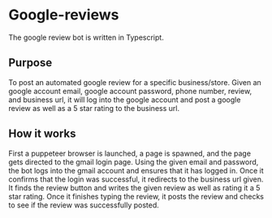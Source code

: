 # Google-reviews
The google review bot is written in Typescript.

## Purpose
To post an automated google review for a specific business/store. Given an google account email, google account password, phone number, review, and business url, it will log into the google account and post a google review as well as a 5 star rating to the business url.

## How it works
First a puppeteer browser is launched, a page is spawned, and the page gets directed to the gmail login page. Using the given email and password, the bot logs into the gmail account and ensures that it has logged in. Once it confirms that the login was successful, it redirects to the business url given. It finds the review button and writes the given review as well as rating it a 5 star rating. Once it finishes typing the review, it posts the review and checks to see if the review was successfully posted. 